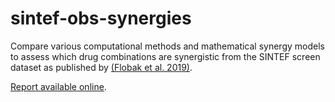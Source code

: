 # sintef-obs-synergies

Compare various computational methods and mathematical synergy models to assess which drug combinations are synergistic from the SINTEF screen dataset as published by [(Flobak et al. 2019)](https://doi.org/10.1038/s41597-019-0255-7).

[Report available online](https://druglogics.github.io/sintef-obs-synergies/).
